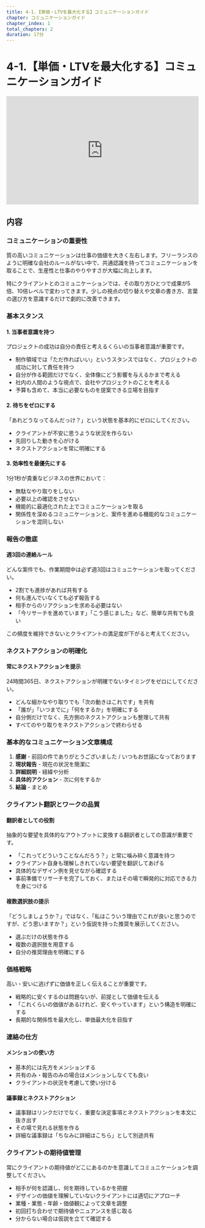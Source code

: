 ```yaml
---
title: 4-1.【単価・LTVを最大化する】コミュニケーションガイド
chapter: コミュニケーションガイド
chapter_index: 1
total_chapters: 2
duration: 17分
---
```


# 4-1.【単価・LTVを最大化する】コミュニケーションガイド

<div style="position: relative; padding-bottom: 56.25%; height: 0;"><iframe src="https://www.loom.com/embed/89d791c8ab7349b1bd7aeb4a9d16152e?sid=74dc4e3e-39b9-4910-b0d1-36d0ba682409" frameborder="0" webkitallowfullscreen mozallowfullscreen allowfullscreen style="position: absolute; top: 0; left: 0; width: 100%; height: 100%;"></iframe></div>

## 内容

### コミュニケーションの重要性

質の高いコミュニケーションは仕事の価値を大きく左右します。フリーランスのように明確な会社のルールがない中で、共通認識を持ってコミュニケーションを取ることで、生産性と仕事のやりやすさが大幅に向上します。

特にクライアントとのコミュニケーションでは、その取り方ひとつで成果が5倍、10倍レベルで変わってきます。少しの視点の切り替えや文章の書き方、言葉の選び方を意識するだけで劇的に改善できます。

### 基本スタンス

#### 1. 当事者意識を持つ

プロジェクトの成功は自分の責任と考えるくらいの当事者意識が重要です。

- 制作領域では「ただ作ればいい」というスタンスではなく、プロジェクトの成功に対して責任を持つ
- 自分が作る範囲だけでなく、全体像にどう影響を与えるかまで考える
- 社内の人間のような視点で、会社やプロジェクトのことを考える
- 予算も含めて、本当に必要なものを提案できる立場を目指す

#### 2. 待ちをゼロにする

「あれどうなってるんだっけ？」という状態を基本的にゼロにしてください。

- クライアントが不安に思うような状況を作らない
- 先回りした動きを心がける
- ネクストアクションを常に明確にする

#### 3. 効率性を最優先にする

1分1秒が貴重なビジネスの世界において：

- 無駄なやり取りをしない
- 必要以上の確認をさせない
- 機能的に最適化された上でコミュニケーションを取る
- 関係性を深めるコミュニケーションと、案件を進める機能的なコミュニケーションを混同しない

### 報告の徹底

#### 週3回の連絡ルール

どんな案件でも、作業期間中は必ず週3回はコミュニケーションを取ってください。

- 2割でも進捗があれば共有する
- 何も進んでいなくても必ず報告する
- 相手からのリアクションを求める必要はない
- 「今リサーチを進めています」「こう感じました」など、簡単な共有でも良い

この頻度を維持できないとクライアントの満足度が下がると考えてください。

### ネクストアクションの明確化

#### 常にネクストアクションを提示

24時間365日、ネクストアクションが明確でないタイミングをゼロにしてください。

- どんな細かなやり取りでも「次の動きはこれです」を共有
- 「誰が」「いつまでに」「何をするか」を明確にする
- 自分側だけでなく、先方側のネクストアクションも整理して共有
- すべてのやり取りをネクストアクションで終わらせる

### 基本的なコミュニケーション文章構成

1. **感謝** - 前回の件でありがとうございました / いつもお世話になっております
2. **現状報告** - 現在の状況を簡潔に
3. **詳細説明** - 経緯や分析
4. **具体的アクション** - 次に何をするか
5. **結論** - まとめ

### クライアント翻訳とワークの品質

#### 翻訳者としての役割

抽象的な要望を具体的なアウトプットに変換する翻訳者としての意識が重要です。

- 「これってどういうことなんだろう？」と常に噛み砕く意識を持つ
- クライアント自身も理解しきれていない要望を翻訳してあげる
- 具体的なデザイン例を見せながら確認する
- 事前準備でリサーチを完了しておく、またはその場で瞬発的に対応できる力を身につける

#### 複数選択肢の提示

「どうしましょうか？」ではなく、「私はこういう理由でこれが良いと思うのですが、どう思いますか？」という仮説を持った推奨を展示してください。

- 選ぶだけの状態を作る
- 複数の選択肢を用意する
- 自分の推奨理由を明確にする

### 価格戦略

高い・安いに逃げずに価値を正しく伝えることが重要です。

- 戦略的に安くするのは問題ないが、前提として価値を伝える
- 「これくらいの価値があるけれど、安くやっています」という構造を明確にする
- 長期的な関係性を最大化し、単価最大化を目指す

### 連絡の仕方

#### メンションの使い方

- 基本的には先方をメンションする
- 共有のみ・報告のみの場合はメンションしなくても良い
- クライアントの状況を考慮して使い分ける

#### 議事録とネクストアクション

- 議事録はリンクだけでなく、重要な決定事項とネクストアクションを本文に抜き出す
- その場で見れる状態を作る
- 詳細な議事録は「ちなみに詳細はこちら」として別途共有

### クライアントの期待値管理

常にクライアントの期待値がどこにあるのかを意識してコミュニケーションを調整してください。

- 相手が何を認識し、何を期待しているかを把握
- デザインの価値を理解していないクライアントには適切にアプローチ
- 業種・業態・年齢・価値観によって文章を調整
- 初回打ち合わせで期待値やニュアンスを感じ取る
- 分からない場合は仮説を立てて確認する